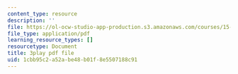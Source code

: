 ```yaml
---
content_type: resource
description: ''
file: https://ol-ocw-studio-app-production.s3.amazonaws.com/courses/15-031j-energy-decisions-markets-and-policies-spring-2012/1cbb95c2a52abe48b01f8e5507188c91_2oooMpS_3vg.pdf
file_type: application/pdf
learning_resource_types: []
resourcetype: Document
title: 3play pdf file
uid: 1cbb95c2-a52a-be48-b01f-8e5507188c91
---
```

